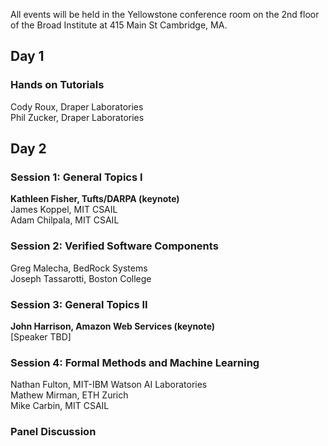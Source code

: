 All events will be held in the Yellowstone conference room on the 2nd floor of the Broad Institute at 415 Main St Cambridge, MA.

## Day 1

### Hands on Tutorials

Cody Roux, Draper Laboratories  
Phil Zucker, Draper Laboratories

## Day 2

### Session 1: General Topics I
**Kathleen Fisher, Tufts/DARPA (keynote)**  
James Koppel, MIT CSAIL  
Adam Chilpala, MIT CSAIL

### Session 2: Verified Software Components
Greg Malecha, BedRock Systems  
Joseph Tassarotti, Boston College

### Session 3: General Topics II
**John Harrison, Amazon Web Services (keynote)**  
[Speaker TBD]

### Session 4: Formal Methods and Machine Learning
Nathan Fulton, MIT-IBM Watson AI Laboratories  
Mathew Mirman, ETH Zurich  
Mike Carbin, MIT CSAIL

### Panel Discussion
